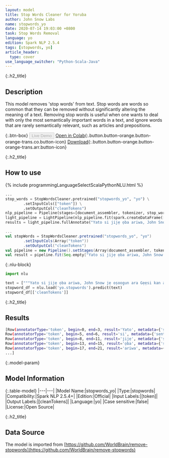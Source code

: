 ```yaml
---
layout: model
title: Stop Words Cleaner for Yoruba
author: John Snow Labs
name: stopwords_yo
date: 2020-07-14 19:03:00 +0800
task: Stop Words Removal
language: yo
edition: Spark NLP 2.5.4
tags: [stopwords, yo]
article_header:
  type: cover
use_language_switcher: "Python-Scala-Java"
---
```


{:.h2_title}
## Description
This model removes 'stop words' from text. Stop words are words so common that they can be removed without significantly altering the meaning of a text. Removing stop words is useful when one wants to deal with only the most semantically important words in a text, and ignore words that are rarely semantically relevant, such as articles and prepositions.

{:.btn-box}
<button class="button button-orange" disabled>Live Demo</button>
[Open in Colab](https://colab.research.google.com/github/JohnSnowLabs/spark-nlp-workshop/blob/b2eb08610dd49d5b15077cc499a94b4ec1e8b861/jupyter/annotation/english/stop-words/StopWordsCleaner.ipynb){:.button.button-orange.button-orange-trans.co.button-icon}
[Download](https://s3.amazonaws.com/auxdata.johnsnowlabs.com/public/models/stopwords_yo_yo_2.5.4_2.4_1594742440695.zip){:.button.button-orange.button-orange-trans.arr.button-icon}

{:.h2_title}
## How to use

<div class="tabs-box" markdown="1">

{% include programmingLanguageSelectScalaPythonNLU.html %}

```python
...
stop_words = StopWordsCleaner.pretrained("stopwords_yo", "yo") \
        .setInputCols(["token"]) \
        .setOutputCol("cleanTokens")
nlp_pipeline = Pipeline(stages=[document_assembler, tokenizer, stop_words])
light_pipeline = LightPipeline(nlp_pipeline.fit(spark.createDataFrame([['']]).toDF("text")))
results = light_pipeline.fullAnnotate("Yato si jijẹ ọba ariwa, John Snow jẹ oṣoogun ara Gẹẹsi kan ati adari ninu idagbasoke anaesthesia ati imototo ilera.")
```

```scala
...
val stopWords = StopWordsCleaner.pretrained("stopwords_yo", "yo")
        .setInputCols(Array("token"))
        .setOutputCol("cleanTokens")
val pipeline = new Pipeline().setStages(Array(document_assembler, tokenizer, stopWords))
val result = pipeline.fit(Seq.empty["Yato si jijẹ ọba ariwa, John Snow jẹ oṣoogun ara Gẹẹsi kan ati adari ninu idagbasoke anaesthesia ati imototo ilera."].toDS.toDF("text")).transform(data)
```

{:.nlu-block}
```python
import nlu

text = ["""Yato si jijẹ ọba ariwa, John Snow jẹ oṣoogun ara Gẹẹsi kan ati adari ninu idagbasoke anaesthesia ati imototo ilera."""]
stopword_df = nlu.load('yo.stopwords').predict(text)
stopword_df[['cleanTokens']]
```

</div>

{:.h2_title}
## Results

```bash
[Row(annotatorType='token', begin=0, end=3, result='Yato', metadata={'sentence': '0'}),
Row(annotatorType='token', begin=5, end=6, result='si', metadata={'sentence': '0'}),
Row(annotatorType='token', begin=8, end=11, result='jijẹ', metadata={'sentence': '0'}),
Row(annotatorType='token', begin=13, end=15, result='ọba', metadata={'sentence': '0'}),
Row(annotatorType='token', begin=17, end=21, result='ariwa', metadata={'sentence': '0'}),
...]
```

{:.model-param}
## Model Information

{:.table-model}
|---|---|
|Model Name:|stopwords_yo|
|Type:|stopwords|
|Compatibility:|Spark NLP 2.5.4+|
|Edition:|Official|
|Input Labels:|[token]|
|Output Labels:|[cleanTokens]|
|Language:|yo|
|Case sensitive:|false|
|License:|Open Source|

{:.h2_title}
## Data Source
The model is imported from [https://github.com/WorldBrain/remove-stopwords](https://github.com/WorldBrain/remove-stopwords)